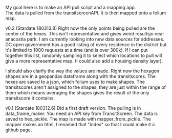 My goal here is to make an API pull script and a mapping app.  
The data is pulled from the transitscreenAPI.  It is then mapped onto a folium map.

v0.2 (Stardate 180313.8)
Right now the only points being pulled are the center of the hexes.  This isn't representative and gives weird resultsjo near anacostia park.  I am currently looking into new data sources for addresses.  DC open government has a good listing of every residence in the district but it's limited to 1000 requests at a time (and is over 300k).  If I can put together this list, randomly sampling it to select which locations to pull will give a more representative map.  (I could also add a housing density layer).

I should also clarify the way the values are made. Right now the hexagon shapes are in a geopandas dataframe along with the transitscores.  The hexes are saved to a json, which folium uses to make shapes.  The transitscores aren't assigned to the shapes, they are just within the range of them which means averaging the shapes gives the result of the only transitscore it contains.

v0.1 (Stardate 180312.6)
Did a first draft version.  The pulling is in data_frame_maker.  You need an API key from TransitScreen.
The data is saved to hex_pickle.
The map is made with mapper_from_pickle.
The mapper makes an html, I renamed that "index" so that I could make it a github page.

